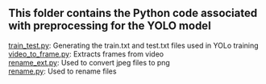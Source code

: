 ## This folder contains the Python code associated with preprocessing for the YOLO model

[train_test.py](train_test.py): Generating the train.txt and test.txt files used in YOLo training <br>
[video_to_frame.py](video_to_frame.py): Extracts frames from video <br>
[rename_ext.py](rename_ext.py): Used to convert jpeg files to png<br>
[rename.py](rename.py): Used to rename files<br>